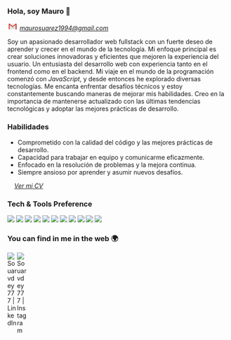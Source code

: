 ### Hola, soy Mauro 👋
<img src="https://github.com/Amchuz/Amchuz/blob/master/gmail.jpeg" alt="gmail logo" width="24"> *maurosuarez1994@gmail.com*

Soy un apasionado desarrollador web fullstack con un fuerte deseo de aprender y crecer en el mundo de la tecnología. Mi enfoque principal es crear soluciones innovadoras y eficientes que mejoren la experiencia del usuario. Un entusiasta del desarrollo web con experiencia tanto en el frontend como en el backend. Mi viaje en el mundo de la programación comenzó con *JavaScript*, y desde entonces he explorado diversas tecnologías.
Me encanta enfrentar desafíos técnicos y estoy constantemente buscando maneras de mejorar mis habilidades. Creo en la importancia de mantenerse actualizado con las últimas tendencias tecnológicas y adoptar las mejores prácticas de desarrollo.

### Habilidades

- Comprometido con la calidad del código y las mejores prácticas de desarrollo.
- Capacidad para trabajar en equipo y comunicarme eficazmente.
- Enfocado en la resolución de problemas y la mejora continua.
- Siempre ansioso por aprender y asumir nuevos desafíos.

&nbsp; &nbsp; *[Ver mi CV](https://drive.google.com/file/d/1uBMfuNbB3372iWitLNAgLnVu531HAR3W/view?usp=sharing)*
<br />

### Tech & Tools Preference

<img src = "https://img.shields.io/badge/-HTML5-E34F26?style=flat&logo=html5&logoColor=white"> <img src = "https://img.shields.io/badge/-CSS3-1572B6?style=flat&logo=css3&logoColor=white">
<img src="https://img.shields.io/badge/-Bootstrap-563D7C?style=flat&logo=bootstrap&logoColor=white">
<img src="https://img.shields.io/badge/-JavaScript-eed718?style=flat&logo=javascript&logoColor=ffffff">
<img src="https://img.shields.io/badge/-React-000000?style=flat&logo=react&logoColor=00c8ff">
<img src="https://img.shields.io/badge/-MySQL-F29111?style=flat&logo=mysql&logoColor=FFFFFF">
<img src="https://img.shields.io/badge/-Express.js-787878?style=flat">
<img src="https://img.shields.io/badge/-Node.js-3C873A?style=flat&logo=Node.js&logoColor=white">
<img src="http://img.shields.io/badge/-Git-F1502F?style=flat&logo=git&logoColor=FFFFFF">
<img src="http://img.shields.io/badge/-Github-000000?style=flat&logo=github&logoColor=FFFFFF">
<img src="http://img.shields.io/badge/-VS%20Code-007ACC?style=flat&logo=visual%20studio%20code&logoColor=white">

### You can find in me in the web 🌍
[<img align="left" alt="Souarvdey777 | LinkedIn" width="22px" src="https://cdn.jsdelivr.net/npm/simple-icons@v3/icons/linkedin.svg" />][linkedin]
[<img align="left" alt="Souarvdey777 | Instagram" width="22px" src="https://cdn.jsdelivr.net/npm/simple-icons@v3/icons/instagram.svg" />][instagram]


[instagram]: https://www.instagram.com/suarez_mauro/
[linkedin]: https://www.linkedin.com/in/mauro-suarez-b166a6191/
